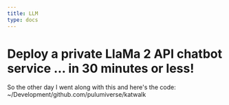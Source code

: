```yaml
---
title: LLM
type: docs
---
```


# Deploy a private LlaMa 2 API chatbot service … in 30 minutes or less!

So the other day I went along with this and here's the code:
~/Development/github.com/pulumiverse/katwalk